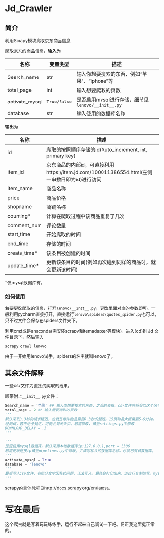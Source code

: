 # Jd_Crawler

## 简介

利用Scrapy模块爬取京东商品信息

爬取京东的商品信息，**输入**为

| 名称           | 变量类型     | 描述                                              |
| -------------- | ------------ | ------------------------------------------------- |
| Search_name    | str          | 输入你想要搜索的东西，例如“苹果”、“iphone”等      |
| total_page     | int          | 输入想要爬取的页数                                |
| activate_mysql | `True/False` | 是否启用mysql进行存储，细节见`lenovo/__init__.py` |
| database       | str          | 输入使用的数据库名称                              |

**输出**为：

| 名称         | 描述                                                         |
| ------------ | ------------------------------------------------------------ |
| id           | 爬取的按照顺序存储的id(Auto_increment, int, primary key)     |
| item_id      | 京东商品的内部id，可直接利用https://item.jd.com/100011386554.html(左侧一串数目即为id)进行访问 |
| item_name    | 商品名称                                                     |
| price        | 商品价格                                                     |
| shopname     | 商铺名称                                                     |
| counting*     | 计算在爬取过程中该商品重复了几次                             |
| comment_num  | 评论数量                                                     |
| start_time   | 开始爬取的时间                                               |
| end_time     | 存储的时间                                                   |
| create_time* | 该条目被创建的时间                                           |
| update_time* | 更新该条目的时间(例如再次碰到同样的商品时，就会更新该时间)   |

*仅mysql数据库有。

### 如何使用

若要更改爬取的信息，打开`lenovo/__init__.py`，更改里面对应的参数即可。一般利用pycharm直接打开，直接运行`lenovo\spiders\quotes_spider.py`也可以，只不过文件会保存在spiders文件夹下。



利用cmd或是anaconda(需安装scrapy和itemadapter等模块)，进入(cd)到 Jd 文件目录下，然后输入

```
scrapy crawl lenovo
```

由于一开始用lenovo试手，spiders的名字就叫lenovo了。



## 其余文件解释

一些csv文件为直接试爬取的结果。

顺带附上`__init__.py`文件：

```python
Search_name = '苹果' ## 输入你想要搜索的东西，之后的表格、csv文件等将会以这个名字命名
total_page = 2 ## 输入需要爬取的页数
'''
默认采取0.3秒的请求延迟，也就是每件物品需要0.3秒的延迟。15页物品大概需要5-6分钟。
经测试，若不给予延迟，可能会导致丢页。若需修改，请至settings.py中修改
DOWNLOAD_DELAY = .3
'''

'''
是否启用mysql数据库，默认采用本地数据库ip:127.0.0.1,port = 3306
若需更改连接ip请至pipelines.py中修改。并填写写入的数据库名称。必须已有该数据库。
'''
activate_mysql = True
database = 'lenovo'
'''
最后写入csv文件，有部分文字因格式问题，无法写入。最终会打印出来，请自行复制填写。mysql没有该问题。
'''

```

scrapy的具体教程见http://docs.scrapy.org/en/latest。



# 写在最后

这个爬虫就是写着玩玩练练手，运行不起来自己调试一下吧。反正我这里挺正常的。
